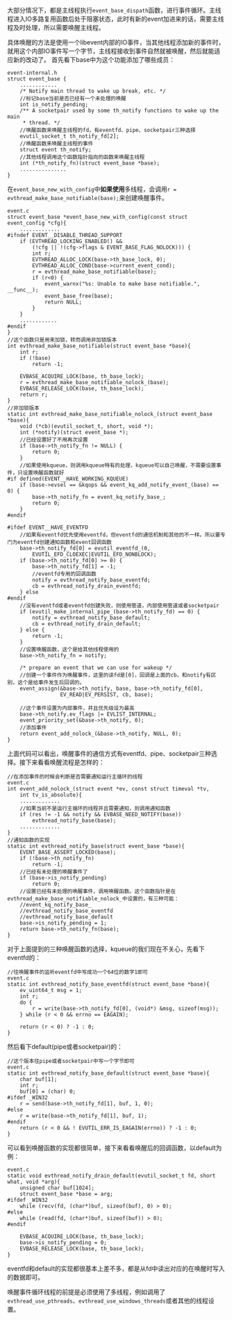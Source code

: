大部分情况下，都是主线程执行`event_base_dispath`函数，进行事件循环。主线程进入IO多路复用函数后处于阻塞状态，此时有新的event加进来的话，需要主线程及时处理，所以需要唤醒主线程。

具体唤醒的方法是使用一个libevent内部的IO事件，当其他线程添加新的事件时，就用这个内部IO事件写一个字节，主线程接收到事件自然就被唤醒，然后就能适应新的改动了。
首先看下base中为这个功能添加了哪些成员：
	
	event-internal.h
	struct event_base {
		............
		/* Notify main thread to wake up break, etc. */
		//标记base当前是否已经有一个未处理的唤醒
		int is_notify_pending;
		/** A socketpair used by some th_notify functions to wake up the main
		 * thread. */
		//唤醒函数来唤醒主线程的fd，有eventfd、pipe、socketpair三种选择
		evutil_socket_t th_notify_fd[2];
		//唤醒函数来唤醒主线程的事件
		struct event th_notify;
		//其他线程调用这个函数指针指向的函数来唤醒主线程
		int (*th_notify_fn)(struct event_base *base);
		...............
	}
在`event_base_new_with_config`中**如果使用**多线程，会调用`r = evthread_make_base_notifiable(base);`来创建唤醒事件。

	event.c
	struct event_base *event_base_new_with_config(const struct event_config *cfg){
		.............
	#ifndef EVENT__DISABLE_THREAD_SUPPORT
		if (EVTHREAD_LOCKING_ENABLED() &&
		    (!cfg || !(cfg->flags & EVENT_BASE_FLAG_NOLOCK))) {
			int r;
			EVTHREAD_ALLOC_LOCK(base->th_base_lock, 0);
			EVTHREAD_ALLOC_COND(base->current_event_cond);
			r = evthread_make_base_notifiable(base);
			if (r<0) {
				event_warnx("%s: Unable to make base notifiable.", __func__);
				event_base_free(base);
				return NULL;
			}
		}
		............
	#endif
	}
	//这个函数只是用来加锁，转而调用非加锁版本
	int evthread_make_base_notifiable(struct event_base *base){
		int r;
		if (!base)
			return -1;
	
		EVBASE_ACQUIRE_LOCK(base, th_base_lock);
		r = evthread_make_base_notifiable_nolock_(base);
		EVBASE_RELEASE_LOCK(base, th_base_lock);
		return r;
	}
	//非加锁版本
	static int evthread_make_base_notifiable_nolock_(struct event_base *base){
		void (*cb)(evutil_socket_t, short, void *);
		int (*notify)(struct event_base *);
		//已经设置好了不用再次设置
		if (base->th_notify_fn != NULL) {
			return 0;
		}
		//如果使用kqueue，则调用kqueue特有的处理，kqueue可以自己唤醒，不需要设置事件，只设置唤醒函数就好
	#if defined(EVENT__HAVE_WORKING_KQUEUE)
		if (base->evsel == &kqops && event_kq_add_notify_event_(base) == 0) {
			base->th_notify_fn = event_kq_notify_base_;
			return 0;
		}
	#endif
	
	#ifdef EVENT__HAVE_EVENTFD
		//如果有eventfd优先使用eventfd，但eventfd的通信机制和其他的不一样。所以要专门为eventfd创建通知函数和event回调函数
		base->th_notify_fd[0] = evutil_eventfd_(0,
		    EVUTIL_EFD_CLOEXEC|EVUTIL_EFD_NONBLOCK);
		if (base->th_notify_fd[0] >= 0) {
			base->th_notify_fd[1] = -1;
			//eventfd专用的回调函数
			notify = evthread_notify_base_eventfd;
			cb = evthread_notify_drain_eventfd;
		} else
	#endif
		//没有eventfd或者eventfd创建失败，则使用管道，内部使用管道或者socketpair
		if (evutil_make_internal_pipe_(base->th_notify_fd) == 0) {
			notify = evthread_notify_base_default;
			cb = evthread_notify_drain_default;
		} else {
			return -1;
		}
		//设置唤醒函数，这个是给其他线程使用的
		base->th_notify_fn = notify;
	
		/* prepare an event that we can use for wakeup */
		//创建一个事件作为唤醒事件，这里的读fd是[0]，回调是上面的cb，和notify有区别，这个是给事件发生后回调的。
		event_assign(&base->th_notify, base, base->th_notify_fd[0],
					 EV_READ|EV_PERSIST, cb, base);
	
		//这个事件设置为内部事件，并且优先级设为最高
		base->th_notify.ev_flags |= EVLIST_INTERNAL;
		event_priority_set(&base->th_notify, 0);
		//添加事件
		return event_add_nolock_(&base->th_notify, NULL, 0);
	}
上面代码可以看出，唤醒事件的通信方式有eventfd、pipe、socketpair三种选择。接下来看看唤醒流程是怎样的：
	
	//在添加事件的时候会判断是否需要通知运行主循环的线程
	event.c
	int event_add_nolock_(struct event *ev, const struct timeval *tv,
	    int tv_is_absolute){
		.............
		//如果当前不是运行主循环的线程并且需要通知，则调用通知函数
		if (res != -1 && notify && EVBASE_NEED_NOTIFY(base))
			evthread_notify_base(base);
		.............
	}
	//通知函数的实现
	static int evthread_notify_base(struct event_base *base){
		EVENT_BASE_ASSERT_LOCKED(base);
		if (!base->th_notify_fn)
			return -1;
		//已经有未处理的唤醒事件了
		if (base->is_notify_pending)
			return 0;
		//设置已经有未处理的唤醒事件，调用唤醒函数。这个函数指针是在evthread_make_base_notifiable_nolock_中设置的，有三种可能：
		//event_kq_notify_base_ 
		//evthread_notify_base_eventfd
		//evthread_notify_base_default
		base->is_notify_pending = 1;
		return base->th_notify_fn(base);
	}
对于上面提到的三种唤醒函数的选择，kqueue的我们现在不关心，先看下eventfd的：
	
	//往唤醒事件的监听eventfd中写成功一个64位的数字1即可
	event.c
	static int evthread_notify_base_eventfd(struct event_base *base){
		ev_uint64_t msg = 1;
		int r;
		do {
			r = write(base->th_notify_fd[0], (void*) &msg, sizeof(msg));
		} while (r < 0 && errno == EAGAIN);
	
		return (r < 0) ? -1 : 0;
	}
然后看下default(pipe或者socketpair)的：
	
	//这个版本往pipe或者socketpair中写一个字节即可
	event.c
	static int evthread_notify_base_default(struct event_base *base){
		char buf[1];
		int r;
		buf[0] = (char) 0;
	#ifdef _WIN32
		r = send(base->th_notify_fd[1], buf, 1, 0);
	#else
		r = write(base->th_notify_fd[1], buf, 1);
	#endif
		return (r < 0 && ! EVUTIL_ERR_IS_EAGAIN(errno)) ? -1 : 0;
	}
可以看到唤醒函数的实现都很简单，接下来看看唤醒后的回调函数，以default为例：

	event.c
	static void evthread_notify_drain_default(evutil_socket_t fd, short what, void *arg){
		unsigned char buf[1024];
		struct event_base *base = arg;
	#ifdef _WIN32
		while (recv(fd, (char*)buf, sizeof(buf), 0) > 0);
	#else
		while (read(fd, (char*)buf, sizeof(buf)) > 0);
	#endif
	
		EVBASE_ACQUIRE_LOCK(base, th_base_lock);
		base->is_notify_pending = 0;
		EVBASE_RELEASE_LOCK(base, th_base_lock);
	}
eventfd和default的实现都很基本上差不多，都是从fd中读出对应的在唤醒时写入的数据即可。

唤醒事件循环线程的前提是必须使用了多线程，例如调用了`evthread_use_pthreads`、`evthread_use_windows_threads`或者其他的线程设置。
